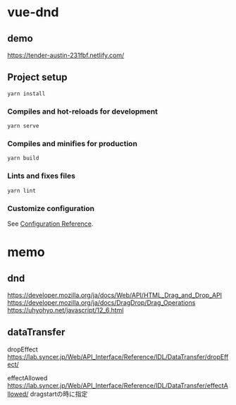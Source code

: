 # vue-dnd

## demo
https://tender-austin-231fbf.netlify.com/

## Project setup
```
yarn install
```

### Compiles and hot-reloads for development
```
yarn serve
```

### Compiles and minifies for production
```
yarn build
```

### Lints and fixes files
```
yarn lint
```

### Customize configuration
See [Configuration Reference](https://cli.vuejs.org/config/).

# memo
## dnd
https://developer.mozilla.org/ja/docs/Web/API/HTML_Drag_and_Drop_API
https://developer.mozilla.org/ja/docs/DragDrop/Drag_Operations
https://uhyohyo.net/javascript/12_6.html


## dataTransfer

dropEffect
https://lab.syncer.jp/Web/API_Interface/Reference/IDL/DataTransfer/dropEffect/

effectAllowed
https://lab.syncer.jp/Web/API_Interface/Reference/IDL/DataTransfer/effectAllowed/
dragstartの時に指定